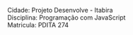 Cidade: Projeto Desenvolve - Itabira <br>
Disciplina: Programação com JavaScript <br>
Matricula: PDITA 274
